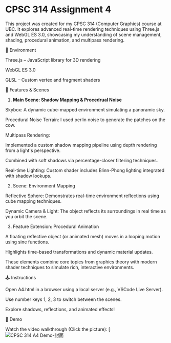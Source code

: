 # CPSC 314 Assignment 4

This project was created for my CPSC 314 (Computer Graphics) course at UBC. It explores advanced real-time rendering techniques using Three.js and WebGL ES 3.0, showcasing my understanding of scene management, shading, procedural animation, and multipass rendering.

🔧 Environment

Three.js – JavaScript library for 3D rendering

WebGL ES 3.0

GLSL – Custom vertex and fragment shaders

🧪 Features & Scenes

1. **Main Scene: Shadow Mapping & Procedrual Noise**

Skybox: A dynamic cube-mapped environment simulating a panoramic sky.

Procedural Noise Terrain: I used perlin noise to generate the patches on the cow.

Multipass Rendering:

Implemented a custom shadow mapping pipeline using depth rendering from a light's perspective.

Combined with soft shadows via percentage-closer filtering techniques.

Real-time Lighting: Custom shader includes Blinn-Phong lighting integrated with shadow lookups.

2. Scene: Environment Mapping

Reflective Sphere: Demonstrates real-time environment reflections using cube mapping techniques.

Dynamic Camera & Light: The object reflects its surroundings in real time as you orbit the scene.

3. Feature Extension: Procedural Animation

A floating reflective object (or animated mesh) moves in a looping motion using sine functions.

Highlights time-based transformations and dynamic material updates.

These elements combine core topics from graphics theory with modern shader techniques to simulate rich, interactive environments.

🕹️ Instructions

Open A4.html in a browser using a local server (e.g., VSCode Live Server).

Use number keys 1, 2, 3 to switch between the scenes.

Explore shadows, reflections, and animated effects!

🎥 Demo

Watch the video walkthrough (Click the picture):
[![CPSC 314 A4 Demo-封面](https://youtu.be/taLj9u7U3R0)
